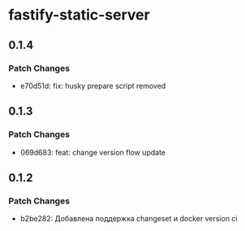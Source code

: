 # fastify-static-server

## 0.1.4

### Patch Changes

- e70d51d: fix: husky prepare script removed

## 0.1.3

### Patch Changes

- 069d683: feat: change version flow update

## 0.1.2

### Patch Changes

- b2be282: Добавлена поддержка changeset и docker version ci
